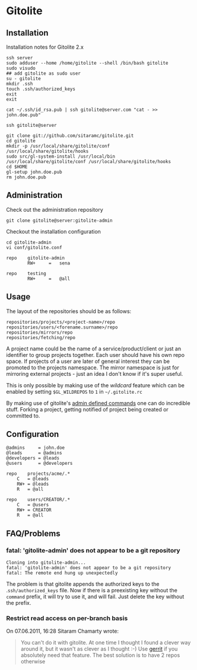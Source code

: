 # Gitolite #

## Installation ##

Installation notes for Gitolite 2.x

	ssh server
	sudo adduser --home /home/gitolite --shell /bin/bash gitolite
	sudo visudo
	## add gitolite as sudo user
	su - gitolite
	mkdir .ssh
	touch .ssh/authorized_keys
	exit
	exit
	
	cat ~/.ssh/id_rsa.pub | ssh gitolite@server.com "cat - >> john.doe.pub"
	
	ssh gitolite@server
	
	git clone git://github.com/sitaramc/gitolite.git
	cd gitolite
	mkdir -p /usr/local/share/gitolite/conf /usr/local/share/gitolite/hooks
	sudo src/gl-system-install /usr/local/bin /usr/local/share/gitolite/conf /usr/local/share/gitolite/hooks
	cd $HOME
	gl-setup john.doe.pub
	rm john.doe.pub
	
## Administration ##

Check out the administration repository

	git clone gitolite@server:gitolite-admin
	
Checkout the installation configuration
	
	cd gitolite-admin
	vi conf/gitolite.conf

	repo    gitolite-admin
	        RW+     =   sena

	repo    testing
	        RW+     =   @all

## Usage ##

The layout of the repositories should be as follows:

	repositories/projects/<project-name>/repo
	repositories/users/<forename.surname>/repo
	repositories/mirrors/repo
	repositories/fetching/repo

A project name could be the name of a service/product/client or just an identifier to group projects together. Each user should have his own repo space. If projects of a user are later of general interest they can be promoted to the projects namespace. The mirror namespace is just for mirroring external projects - just an idea I don't know if it's super useful.

This is only possible by making use of the _wildcard_ feature which can be enabled by setting `$GL_WILDREPOS` to `1` in `~/.gitolite.rc`

By making use of gitolite's [admin defined commands](http://sitaramc.github.com/gitolite/doc/admin-defined-commands.html) one can do incredible stuff. Forking a project, getting notified of project being created or committed to.

## Configuration ##

	@admins 	= john.doe
	@leads 		= @admins
	@developers = @leads
	@users		= @developers
	
	repo    projects/acme/.*
		C	= @leads
		RW+	= @leads
		R	= @all
	
	repo    users/CREATOR/.*
		C	= @users
		RW+ = CREATOR
		R	= @all
		
## FAQ/Problems ##

### fatal: 'gitolite-admin' does not appear to be a git repository ###

	Cloning into gitolite-admin...
	fatal: 'gitolite-admin' does not appear to be a git repository
	fatal: The remote end hung up unexpectedly

The problem is that gitolite appends the authorized keys to the .`ssh/authorized_keys` file. Now if there is a preexisting key without the `command` prefix, it will try to use it, and will fail. Just delete the key without the prefix.

### Restrict read access on per-branch basis ###

On 07.06.2011, 16:28 Sitaram Chamarty wrote:
> You can't do it with gitolite.  At one time I thought I found a clever
way around it, but it wasn't as clever as I thought :-)
> Use [gerrit](http://code.google.com/p/gerrit/) if you absolutely need that feature. The best solution is to have 2 repos otherwise
